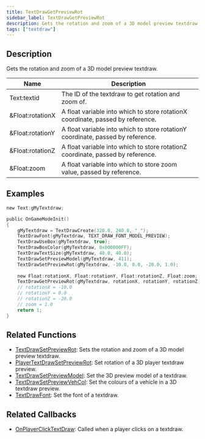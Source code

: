 ```yaml
---
title: TextDrawGetPreviewRot
sidebar_label: TextDrawGetPreviewRot
description: Gets the rotation and zoom of a 3D model preview textdraw.
tags: ["textdraw"]
---
```


<VersionWarn version='omp v1.1.0.2612' />

## Description

Gets the rotation and zoom of a 3D model preview textdraw.

| Name             | Description                                                                     |
| ---------------- | ------------------------------------------------------------------------------- |
| Text:textid      | The ID of the textdraw to get rotation and zoom of.                             |
| &Float:rotationX | A float variable into which to store rotationX coordinate, passed by reference. |
| &Float:rotationY | A float variable into which to store rotationY coordinate, passed by reference. |
| &Float:rotationZ | A float variable into which to store rotationZ coordinate, passed by reference. |
| &Float:zoom      | A float variable into which to store zoom value, passed by reference.           |

## Examples

```c
new Text:gMyTextdraw;

public OnGameModeInit()
{
    gMyTextdraw = TextDrawCreate(320.0, 240.0, "_");
    TextDrawFont(gMyTextdraw, TEXT_DRAW_FONT_MODEL_PREVIEW);
    TextDrawUseBox(gMyTextdraw, true);
    TextDrawBoxColor(gMyTextdraw, 0x000000FF);
    TextDrawTextSize(gMyTextdraw, 40.0, 40.0);
    TextDrawSetPreviewModel(gMyTextdraw, 411);
    TextDrawSetPreviewRot(gMyTextdraw, -10.0, 0.0, -20.0, 1.0);
    
    new Float:rotationX, Float:rotationY, Float:rotationZ, Float:zoom;
    TextDrawGetPreviewRot(gMyTextdraw, rotationX, rotationY, rotationZ, zoom);
    // rotationX = -10.0
    // rotationY = 0.0
    // rotationZ = -20.0
    // zoom = 1.0
    return 1;
}
```

## Related Functions

- [TextDrawSetPreviewRot](TextDrawSetPreviewRot): Sets the rotation and zoom of a 3D model preview textdraw.
- [PlayerTextDrawSetPreviewRot](PlayerTextDrawSetPreviewRot): Set rotation of a 3D player textdraw preview.
- [TextDrawSetPreviewModel](TextDrawSetPreviewModel): Set the 3D preview model of a textdraw.
- [TextDrawSetPreviewVehCol](TextDrawSetPreviewVehCol): Set the colours of a vehicle in a 3D textdraw preview.
- [TextDrawFont](TextDrawFont): Set the font of a textdraw.

## Related Callbacks

- [OnPlayerClickTextDraw](../callbacks/OnPlayerClickTextDraw): Called when a player clicks on a textdraw.

